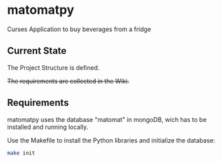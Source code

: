 # matomatpy

Curses Application to buy beverages from a fridge

## Current State

The Project Structure is defined.

~~The requirements are collected in the Wiki.~~

## Requirements

matomatpy uses the database "matomat" in mongoDB, wich has to be installed and running locally.

Use the Makefile to install the Python libraries and initialize the database:

``` bash
make init
```

